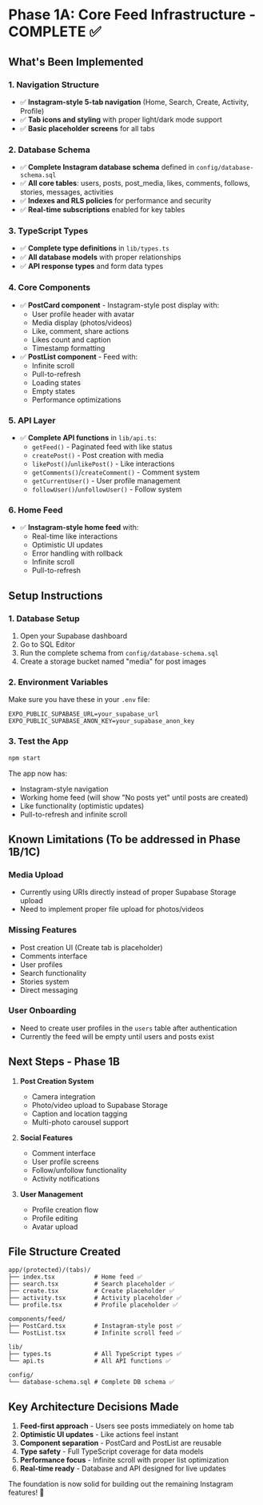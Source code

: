 # Phase 1A: Core Feed Infrastructure - COMPLETE ✅

## What's Been Implemented

### 1. Navigation Structure
- ✅ **Instagram-style 5-tab navigation** (Home, Search, Create, Activity, Profile)
- ✅ **Tab icons and styling** with proper light/dark mode support
- ✅ **Basic placeholder screens** for all tabs

### 2. Database Schema
- ✅ **Complete Instagram database schema** defined in `config/database-schema.sql`
- ✅ **All core tables**: users, posts, post_media, likes, comments, follows, stories, messages, activities
- ✅ **Indexes and RLS policies** for performance and security
- ✅ **Real-time subscriptions** enabled for key tables

### 3. TypeScript Types
- ✅ **Complete type definitions** in `lib/types.ts`
- ✅ **All database models** with proper relationships
- ✅ **API response types** and form data types

### 4. Core Components
- ✅ **PostCard component** - Instagram-style post display with:
  - User profile header with avatar
  - Media display (photos/videos)
  - Like, comment, share actions
  - Likes count and caption
  - Timestamp formatting
- ✅ **PostList component** - Feed with:
  - Infinite scroll
  - Pull-to-refresh
  - Loading states
  - Empty states
  - Performance optimizations

### 5. API Layer
- ✅ **Complete API functions** in `lib/api.ts`:
  - `getFeed()` - Paginated feed with like status
  - `createPost()` - Post creation with media
  - `likePost()`/`unlikePost()` - Like interactions
  - `getComments()`/`createComment()` - Comment system
  - `getCurrentUser()` - User profile management
  - `followUser()`/`unfollowUser()` - Follow system

### 6. Home Feed
- ✅ **Instagram-style home feed** with:
  - Real-time like interactions
  - Optimistic UI updates
  - Error handling with rollback
  - Infinite scroll
  - Pull-to-refresh

## Setup Instructions

### 1. Database Setup
1. Open your Supabase dashboard
2. Go to SQL Editor
3. Run the complete schema from `config/database-schema.sql`
4. Create a storage bucket named "media" for post images

### 2. Environment Variables
Make sure you have these in your `.env` file:
```
EXPO_PUBLIC_SUPABASE_URL=your_supabase_url
EXPO_PUBLIC_SUPABASE_ANON_KEY=your_supabase_anon_key
```

### 3. Test the App
```bash
npm start
```

The app now has:
- Instagram-style navigation
- Working home feed (will show "No posts yet" until posts are created)
- Like functionality (optimistic updates)
- Pull-to-refresh and infinite scroll

## Known Limitations (To be addressed in Phase 1B/1C)

### Media Upload
- Currently using URIs directly instead of proper Supabase Storage upload
- Need to implement proper file upload for photos/videos

### Missing Features
- Post creation UI (Create tab is placeholder)
- Comments interface 
- User profiles
- Search functionality
- Stories system
- Direct messaging

### User Onboarding
- Need to create user profiles in the `users` table after authentication
- Currently the feed will be empty until users and posts exist

## Next Steps - Phase 1B

1. **Post Creation System**
   - Camera integration
   - Photo/video upload to Supabase Storage
   - Caption and location tagging
   - Multi-photo carousel support

2. **Social Features**
   - Comment interface
   - User profile screens
   - Follow/unfollow functionality
   - Activity notifications

3. **User Management**
   - Profile creation flow
   - Profile editing
   - Avatar upload

## File Structure Created

```
app/(protected)/(tabs)/
├── index.tsx           # Home feed ✅
├── search.tsx          # Search placeholder ✅
├── create.tsx          # Create placeholder ✅
├── activity.tsx        # Activity placeholder ✅
└── profile.tsx         # Profile placeholder ✅

components/feed/
├── PostCard.tsx        # Instagram-style post ✅
└── PostList.tsx        # Infinite scroll feed ✅

lib/
├── types.ts            # All TypeScript types ✅
└── api.ts              # All API functions ✅

config/
└── database-schema.sql # Complete DB schema ✅
```

## Key Architecture Decisions Made

1. **Feed-first approach** - Users see posts immediately on home tab
2. **Optimistic UI updates** - Like actions feel instant
3. **Component separation** - PostCard and PostList are reusable
4. **Type safety** - Full TypeScript coverage for data models
5. **Performance focus** - Infinite scroll with proper list optimization
6. **Real-time ready** - Database and API designed for live updates

The foundation is now solid for building out the remaining Instagram features! 🚀 